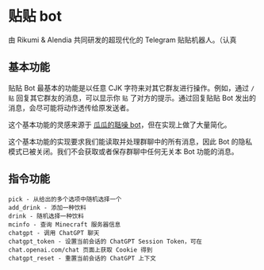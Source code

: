 # 贴贴 bot

由 Rikumi & Alendia 共同研发的超现代化的 Telegram 贴贴机器人。（认真

## 基本功能

贴贴 Bot 最基本的功能是以任意 CJK 字符来对其它群友进行操作。例如，通过 `/贴` 回复其它群友的消息，可以显示你 `贴` 了对方的提示。通过回复贴贴 Bot 发出的消息，会尽可能将动作透传给原发送者。

这个基本功能的灵感来源于 [瓜瓜的聒噪 bot](https://t.me/fruitymelonbot)，但在实现上做了大量简化。

这个基本功能的实现要求我们能读取并处理群聊中的所有消息，因此 Bot 的隐私模式已被关闭。我们不会获取或者保存群聊中任何无关本 Bot 功能的消息。

## 指令功能

```
pick - 从给出的多个选项中随机选择一个
add_drink - 添加一种饮料
drink - 随机选择一种饮料
mcinfo - 查询 Minecraft 服务器信息
chatgpt - 调用 ChatGPT 聊天
chatgpt_token - 设置当前会话的 ChatGPT Session Token，可在 chat.openai.com/chat 页面上获取 Cookie 得到
chatgpt_reset - 重置当前会话的 ChatGPT 上下文
```
